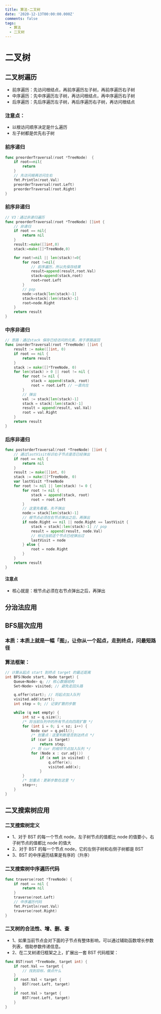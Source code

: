 ```yaml
---
title: 算法-二叉树
date: '2020-12-13T00:00:00.000Z'
comments: false
tags:
  - 算法
  - 二叉树
---
```


# 二叉树

## 二叉树遍历

* 前序遍历：先访问根结点，再前序遍历左子树，再前序遍历右子树
* 中序遍历：先中序遍历左子树，再访问根结点，再中序遍历右子树
* 后序遍历：先后序遍历左子树，再后序遍历右子树，再访问根结点

### 注意点：

* 以根访问顺序决定是什么遍历
* 左子树都是优先右子树

### 前序递归

```go
func preorderTraversal(root *TreeNode)  {
    if root==nil{
        return
    }
    // 先访问根再访问左右
    fmt.Println(root.Val)
    preorderTraversal(root.Left)
    preorderTraversal(root.Right)
}
```

### 前序非递归

```go
// V3：通过非递归遍历
func preorderTraversal(root *TreeNode) []int {
    // 非递归
    if root == nil{
        return nil
    }
    result:=make([]int,0)
    stack:=make([]*TreeNode,0)

    for root!=nil || len(stack)!=0{
        for root !=nil{
            // 前序遍历，所以先保存结果
            result=append(result,root.Val)
            stack=append(stack,root)
            root=root.Left
        }
        // pop
        node:=stack[len(stack)-1]
        stack=stack[:len(stack)-1]
        root=node.Right
    }
    return result
}
```

### 中序非递归

```go
// 思路：通过stack 保存已经访问的元素，用于原路返回
func inorderTraversal(root *TreeNode) []int {
    result := make([]int, 0)
    if root == nil {
        return result
    }
    stack := make([]*TreeNode, 0)
    for len(stack) > 0 || root != nil {
        for root != nil {
            stack = append(stack, root)
            root = root.Left // 一直向左
        }
        // 弹出
        val := stack[len(stack)-1]
        stack = stack[:len(stack)-1]
        result = append(result, val.Val)
        root = val.Right
    }
    return result
}
```

### 后序非递归

```go
func postorderTraversal(root *TreeNode) []int {
    // 通过lastVisit标识右子节点是否已经弹出
    if root == nil {
        return nil
    }
    result := make([]int, 0)
    stack := make([]*TreeNode, 0)
    var lastVisit *TreeNode
    for root != nil || len(stack) != 0 {
        for root != nil {
            stack = append(stack, root)
            root = root.Left
        }
        // 这里先看看，先不弹出
        node:= stack[len(stack)-1]
        // 根节点必须在右节点弹出之后，再弹出
        if node.Right == nil || node.Right == lastVisit {
            stack = stack[:len(stack)-1] // pop
            result = append(result, node.Val)
            // 标记当前这个节点已经弹出过
            lastVisit = node
        } else {
            root = node.Right
        }
    }
    return result
}
```

#### 注意点

* 核心就是：根节点必须在右节点弹出之后，再弹出

## 分治法应用

## BFS层次应用

### 本质：本质上就是一幅「图」，让你从一个起点，走到终点，问最短路径

### 算法框架：

```cpp
// 计算从起点 start 到终点 target 的最近距离
int BFS(Node start, Node target) {
    Queue<Node> q; // 核心数据结构
    Set<Node> visited; // 避免走回头路

    q.offer(start); // 将起点加入队列
    visited.add(start);
    int step = 0; // 记录扩散的步数

    while (q not empty) {
        int sz = q.size();
        /* 将当前队列中的所有节点向四周扩散 */
        for (int i = 0; i < sz; i++) {
            Node cur = q.poll();
            /* 划重点：这里判断是否到达终点 */
            if (cur is target)
                return step;
            /* 将 cur 的相邻节点加入队列 */
            for (Node x : cur.adj())
                if (x not in visited) {
                    q.offer(x);
                    visited.add(x);
                }
        }
        /* 划重点：更新步数在这里 */
        step++;
    }
}
```

## 二叉搜索树应用

### 二叉搜索树定义

* 1、对于 BST 的每一个节点 node，左子树节点的值都比 node 的值要小，右子树节点的值都比 node 的值大
* 2、对于 BST 的每一个节点 node，它的左侧子树和右侧子树都是 BST
* 3、BST 的中序遍历结果是有序的（升序）

### 二叉搜索树中序遍历代码

```go
func traverse(root *TreeNode) {
    if root == nil {
        return nil
    }
    traverse(root.Left)
    // 中序遍历代码
    fmt.Println(root.Val)
    traverse(root.Right)
}
```

### 二叉树的合法性、增、删、查

* 1、如果当前节点会对下面的子节点有整体影响，可以通过辅助函数增长参数列表，借助参数传递信息。
* 2、在二叉树递归框架之上，扩展出一套 BST 代码框架：

```go
func BST(root *TreeNode, target int) {
    if root.Val == target {
        // 找到目标，做点什么
    }
    if root.Val < target {
        BST(root.Left, target)
    }
    if root.Val > target {
        BST(root.Left, target)
    }
}
```

